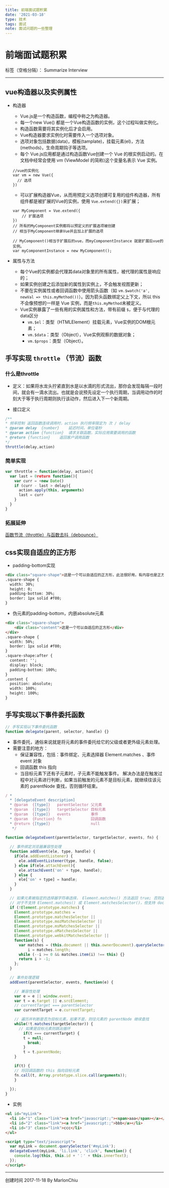 ```yaml
---
title: 前端面试题积累
date: '2021-03-18'
type: 技术
tags: 面试
note: 面试问题的一些整理
---
```


# 前端面试题积累

标签（空格分隔）： Summarize Interview

---

## vue构造器以及实例属性
* 构造器
   * Vue.js是一个构造函数，编程中称之为构造器。
   * 每一个new Vue() 都是一个Vue构造函数的实例，这个过程叫做实例化。  
   * 构造函数需要将其实例化后才会启用。  
   * Vue构造器要求实例化时需要传入一个选项对象。    
   * 选项对象包括数据(data)，模板(tamplate)，挂载元素(el)，方法(methods)，生命周期钩子等选项。
   * 每个 Vue.js应用都是通过构造函数Vue创建一个 Vue 的根实例启动的。在文档中经常会使用 vm (ViewModel 的简称)这个变量名表示 Vue 实例。
   
    ```
    //vue的实例化
    var vm = new Vue({
      // 选项
    })
    ```

   * 可以扩展构造器Vue，从而用预定义选项创建可复用的组件构造器，所有组件都是被扩展的Vue的实例，使用 `Vue.extend({})`来扩展；

    ```
    var MyComponent = Vue.extend({
    	// 扩展选项
    })
    // 所有的MyComponent实例都将以预定义的扩展选项被创建
    // 相当于MyComponent继承Vue并且加上扩展的选项
    
    // MyComponent()相当于扩展后的vue，而myComponentInstance 就是扩展后vue的实例。
    var myComponentInstance = new MyComponent();
    ```

* 属性与方法
   * 每个Vue的实例都会代理其data对象里的所有属性，被代理的属性是响应的；  
   * 如果实例创建之后添加新的属性到实例上，不会触发视图更新；
   * 不要在实例属性或者回调函数中使用箭头函数（如 `vm.$watch('a', newVal => this.myMethod())`）。因为箭头函数绑定父上下文，所以 this 不会像预想的一样是 Vue 实例，而是`this.myMethod`未被定义。
   * Vue实例暴露了一些有用的实例属性和方法，带有前缀 `$`，便于与代理的data区分
      * `vm.$el`：类型（HTMLElement）挂载元素，Vue实例的DOM根元素；
      * `vm.$data`：类型（Object），Vue实例观察的数据对象；
      * `vm.$props`：类型（Object）。

## 手写实现 `throttle` （节流）函数
### 什么是throttle　　　　　　　　　　　　　　　　　　　　　　　　　　　　　 
* 定义：如果将水龙头拧紧直到水是以水滴的形式流出，那你会发现每隔一段时间，就会有一滴水流出。也就是会说预先设定一个执行周期，当调用动作的时刻大于等于执行周期则执行该动作，然后进入下一个新周期。

* 接口定义
```javascript
/**
* 频率控制 返回函数连续调用时，action 执行频率限定为 次 / delay
* @param delay  {number}    延迟时间，单位毫秒
* @param action {function}  请求关联函数，实际应用需要调用的函数
* @return {function}    返回客户调用函数
*/
throttle(delay,action)
```

### 简单实现

```javascript
var throttle = function(delay, action){
  var last = 0return function(){
    var curr = +new Date()
    if (curr - last > delay){
      action.apply(this, arguments)
      last = curr 
    }
  }
}
```
### 拓展延伸
[函数节流（throttle）与函数去抖（debounce）](https://www.cnblogs.com/fsjohnhuang/p/4147810.html)


## css实现自适应的正方形

* padding-bottom实现
```html
<div class="square-shape">这是一个可以自适应的正方形，此法很好用，有内容也是正方形。</div>
.square-shape {
  width: 30%;
  height: 0;
  padding-bottom: 30%;
  border: 1px solid #f00;
}
```

* 伪元素的padding-bottom，内嵌absolute元素

```html
<div class="square-shape">
    <div class="content">这是一个可以自适应的正方形</div>
</div>
.square-shape {
  width: 50%;
  border: 1px solid #f00;
}
.square-shape:after {
  content: '';
  display: block;
  padding-bottom: 100%;
}
.content {
  position: absolute;
  width: 100%;
  height: 100%;
}
```

## 手写实现以下事件委托函数

```javascript
// 手写实现以下事件委托函数
function delegate(parent, selector, handle) {}
```

* 事件委托，通俗来说就是将元素的事件委托给它的父级或者更外级元素处理。
* 需要注意的地方：
   * 保证兼容性，包括：事件绑定、元素选择器 Element.matches 、事件 event 对象
   * 回调函数 this 指向
   * 当目标元素下还有子元素时，子元素不能触发事件。
     解决办法是在触发过程中对元素进行判断，如果当前触发的元素不是目标元素，就继续往该元素的 parentNode 查找，否则循环结束。
```javascript
/ *
  * [delegateEvent description]
  * @param  {[type]}   parentSelector 父元素
  * @param  {[type]}   targetSelector 目标元素
  * @param  {[type]}   events         事件
  * @param  {Function} fn             回调函数
  * @return {[type]}                  null
   */

function delegateEvent(parentSelector, targetSelector, events, fn) {
  
  // 事件绑定浏览器兼容性处理
  function addEvent(ele, type, handle) {
    if(ele.addEventListener) {
      ele.addEventListener(type, handle, false);
    } else if(ele.attachEvent){
      ele.attachEvent('on' + type, handle);
    } else {
      ele['on' + type] = handle;
    }
  }

  // 如果元素被指定的选择器字符串选择， Element.matches() 方法返回 true; 否则返回 false。
  // 对于不支持 Element.matches() 或 Element.matchesSelector()，但支持 document.querySelectorAll() 方法的浏览器，存在以下替代方案
  if (!Element.prototype.matches) {
    Element.prototype.matches =
    Element.prototype.matchesSelector ||
    Element.prototype.mozMatchesSelector ||
    Element.prototype.msMatchesSelector ||
    Element.prototype.oMatchesSelector ||
    Element.prototype.webkitMatchesSelector ||
    function(s) {
      var matches = (this.document || this.ownerDocument).querySelectorAll(s),
          i = matches.length;
      while (--i >= 0 && matches.item(i) !== this) {}
      return i > -1;
    };
  }

  // 事件处理逻辑
  addEvent(parentSelector, events, function(e) {

    // 兼容性处理
    var e = e || window.event;
    var t = e.target || e.srcElement;
    // currentTarget === parentSelector
    var currentTarget = e.currentTarget;

    // 遍历并判断是否为目标元素，如果不是，则往元素的 parentNode 继续查找
    while(!t.matches(targetSelector)) {
      // 如果是目标元素则跳出循环
        if(t === currentTarget) {
        t = null;
          break;
        }
        t = t.parentNode;
    }

    if(t) {
    // 将回调函数的 this 指向目标元素
    fn.call(t, Array.prototype.slice.call(arguments));
    }
    
  });
}
```

* 实例
```html
<ul id="myLink">
  <li id="1" class="link"><a href="javascript:;"><span>aaa</span></a></li>
  <li id="2" class="link"><a href="javascript:;">bbb</a></li>
  <li id="3" class="link">ccc</li>
</ul>

<script type="text/javascript">
  var myLink = document.querySelector('#myLink');
  delegateEvent(myLink, 'li.link', 'click', function() {
    console.log(this, this.id + '：' + this.innerText);
  });
</script>
```

-----
创建时间  2017-11-18 By MarlonChiu 





